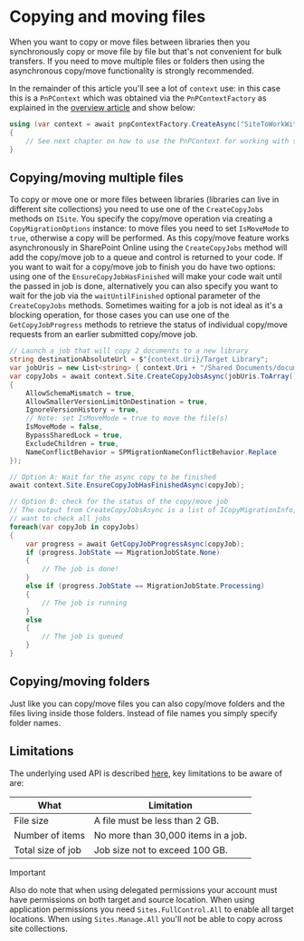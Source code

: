 # Copying and moving files

When you want to copy or move files between libraries then you synchronously copy or move file by file but that's not convenient for bulk transfers. If you need to move multiple files or folders then using the asynchronous copy/move functionality is strongly recommended.

In the remainder of this article you'll see a lot of `context` use: in this case this is a `PnPContext` which was obtained via the `PnPContextFactory` as explained in the [overview article](readme.md) and show below:

```csharp
using (var context = await pnpContextFactory.CreateAsync("SiteToWorkWith"))
{
    // See next chapter on how to use the PnPContext for working with sites
}
```

## Copying/moving multiple files

To copy or move one or more files between libraries (libraries can live in different site collections) you need to use one of the `CreateCopyJobs` methods on `ISite`. You specify the copy/move operation via creating a `CopyMigrationOptions` instance: to move files you need to set `IsMoveMode` to `true`, otherwise a copy will be performed. As this copy/move feature works asynchronously in SharePoint Online using the `CreateCopyJobs` method will add the copy/move job to a queue and control is returned to your code. If you want to wait for a copy/move job to finish you do have two options: using one of the `EnsureCopyJobHasFinished` will make your code wait until the passed in job is done, alternatively you can also specify you want to wait for the job via the `waitUntilFinished` optional parameter of the `CreateCopyJobs` methods. Sometimes waiting for a job is not ideal as it's a blocking operation, for those cases you can use one of the `GetCopyJobProgress` methods to retrieve the status of individual copy/move requests from an earlier submitted copy/move job.

```csharp
// Launch a job that will copy 2 documents to a new library
string destinationAbsoluteUrl = $"{context.Uri}/Target Library";
var jobUris = new List<string> { context.Uri + "/Shared Documents/document1.docx", context.Uri + "/Shared Documents/document2.docx" };
var copyJobs = await context.Site.CreateCopyJobsAsync(jobUris.ToArray(), destinationAbsoluteUrl, new CopyMigrationOptions
{
    AllowSchemaMismatch = true,
    AllowSmallerVersionLimitOnDestination = true,
    IgnoreVersionHistory = true,
    // Note: set IsMoveMode = true to move the file(s)
    IsMoveMode = false,
    BypassSharedLock = true,
    ExcludeChildren = true,
    NameConflictBehavior = SPMigrationNameConflictBehavior.Replace
});

// Option A: Wait for the async copy to be finished
await context.Site.EnsureCopyJobHasFinishedAsync(copyJob);

// Option B: check for the status of the copy/move job
// The output from CreateCopyJobsAsync is a list of ICopyMigrationInfo, so when checking progress you might 
// want to check all jobs
foreach(var copyJob in copyJobs)
{
    var progress = await GetCopyJobProgressAsync(copyJob);
    if (progress.JobState == MigrationJobState.None)
    {
        // The job is done!
    }
    else if (progress.JobState == MigrationJobState.Processing)
    {
        // The job is running
    }
    else 
    {
        // The job is queued
    }
}
```

## Copying/moving folders

Just like you can copy/move files you can also copy/move folders and the files living inside those folders. Instead of file names you simply specify folder names.

## Limitations

The underlying used API is described [here](https://docs.microsoft.com/en-us/sharepoint/dev/apis/spod-copy-move-api), key limitations to be aware of are:

What | Limitation
-----|-----------
File size | A file must be less than 2 GB.
Number of items | No more than 30,000 items in a job.
Total size of job | Job size not to exceed 100 GB.

> [!Important]
> Also do note that when using delegated permissions your account must have permissions on both target and source location. When using application permissions you need `Sites.FullControl.All` to enable all target locations. When using `Sites.Manage.All` you'll not be able to copy across site collections.
